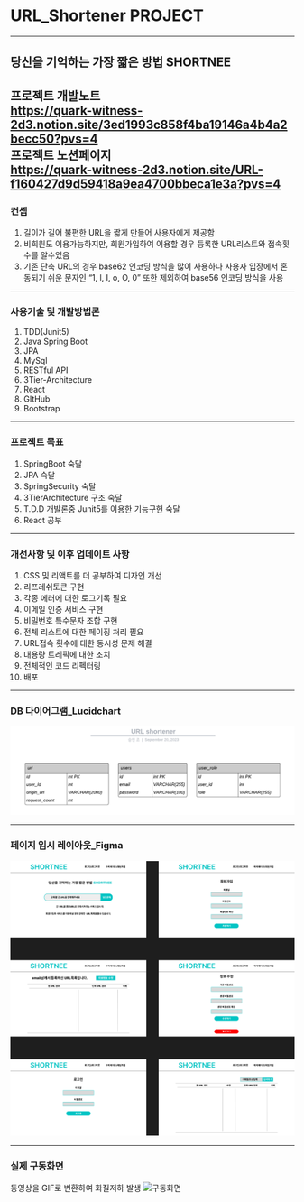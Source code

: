 # URL_Shortener PROJECT

---
## 당신을 기억하는 가장 짧은 방법 SHORTNEE
프로젝트 개발노트   
https://quark-witness-2d3.notion.site/3ed1993c858f4ba19146a4b4a2becc50?pvs=4   
프로젝트 노션페이지   
https://quark-witness-2d3.notion.site/URL-f160427d9d59418a9ea4700bbeca1e3a?pvs=4
---

### 컨셉
1. 길이가 길어 불편한 URL을 짧게 만들어 사용자에게 제공함
2. 비회원도 이용가능하지만, 회원가입하여 이용할 경우 등록한 URL리스트와 접속횟수를 알수있음
3. 기존 단축 URL의 경우 base62 인코딩 방식을 많이 사용하나 사용자 입장에서 혼동되기 쉬운 문자인 “1, l, I, o, O, 0” 또한 제외하여 
base56 인코딩 방식을 사용

---
### 사용기술 및 개발방법론
1. TDD(Junit5)
2. Java Spring Boot
3. JPA
4. MySql
5. RESTful API
6. 3Tier-Architecture
7. React
8. GItHub
9. Bootstrap

---
### 프로젝트 목표
1. SpringBoot 숙달
2. JPA 숙달
3. SpringSecurity 숙달
4. 3TierArchitecture 구조 숙달
5. T.D.D 개발론중 Junit5를 이용한 기능구현 숙달
6. React 공부

---
### 개선사항 및 이후 업데이트 사항
1. CSS 및 리액트를 더 공부하여 디자인 개선
2. 리프레쉬토큰 구현
3. 각종 에러에 대한 로그기록 필요
4. 이메일 인증 서비스 구현
5. 비밀번호 특수문자 조합 구현
6. 전체 리스트에 대한 페이징 처리 필요
7. URL접속 횟수에 대한 동시성 문제 해결
8. 대용량 트레픽에 대한 조치
9. 전체적인 코드 리펙터링
10. 배포

---
### DB 다이어그램_Lucidchart
![DB 다이어그램](/README/DB.png)

---
### 페이지 임시 레이아웃_Figma
![임시레이아웃](/README/Layout.png)

---
### 실제 구동화면
동영상을 GIF로 변환하여 화질저하 발생
![구동화면](/README/구동화면.gif)
